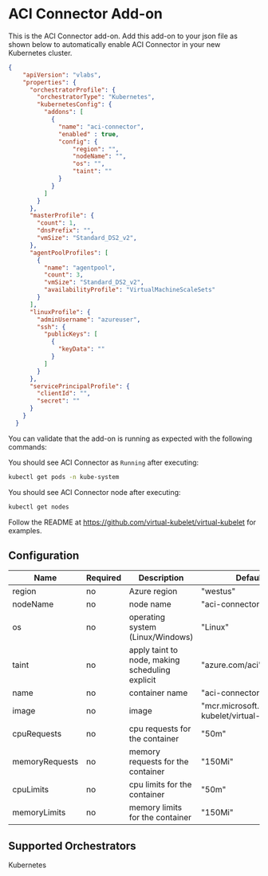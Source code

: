 # ACI Connector Add-on


This is the ACI Connector add-on.  Add this add-on to your json file as shown below to automatically enable ACI Connector in your new Kubernetes cluster.

```json
{
    "apiVersion": "vlabs",
    "properties": {
      "orchestratorProfile": {
        "orchestratorType": "Kubernetes",
        "kubernetesConfig": {
          "addons": [
            {
              "name": "aci-connector",
              "enabled" : true,
              "config": {
                  "region": "",
                  "nodeName": "",
                  "os": "",
                  "taint": ""
              }
            }
          ]
        }
      },
      "masterProfile": {
        "count": 1,
        "dnsPrefix": "",
        "vmSize": "Standard_DS2_v2",
      },
      "agentPoolProfiles": [
        {
          "name": "agentpool",
          "count": 3,
          "vmSize": "Standard_DS2_v2",
          "availabilityProfile": "VirtualMachineScaleSets"
        }
      ],
      "linuxProfile": {
        "adminUsername": "azureuser",
        "ssh": {
          "publicKeys": [
            {
              "keyData": ""
            }
          ]
        }
      },
      "servicePrincipalProfile": {
        "clientId": "",
        "secret": ""
      }
    }
  }

```

You can validate that the add-on is running as expected with the following commands:

You should see ACI Connector as `Running` after executing:

```bash
kubectl get pods -n kube-system
```

You should see ACI Connector node after executing:

```bash
kubectl get nodes
```

Follow the README at https://github.com/virtual-kubelet/virtual-kubelet for examples.

## Configuration

|Name|Required|Description|Default Value|
|---|---|---|---|
|region|no|Azure region|"westus"|
|nodeName|no|node name|"aci-connector"|
|os|no|operating system (Linux/Windows)|"Linux"|
|taint|no|apply taint to node, making scheduling explicit|"azure.com/aci"|
|name|no|container name|"aci-connector"|
|image|no|image|"mcr.microsoft.com/oss/virtual-kubelet/virtual-kubelet:1.2.1.2"|
|cpuRequests|no|cpu requests for the container|"50m"|
|memoryRequests|no|memory requests for the container|"150Mi"|
|cpuLimits|no|cpu limits for the container|"50m"|
|memoryLimits|no|memory limits for the container|"150Mi"|

## Supported Orchestrators

Kubernetes
